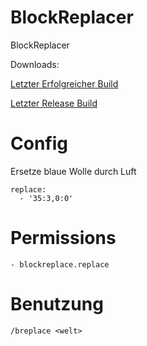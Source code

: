BlockReplacer
==========

BlockReplacer

Downloads:

[Letzter Erfolgreicher Build](http://ci.skymine.de/job/BlockReplacer/lastSuccessfulBuild/)

[Letzter Release Build](http://ci.skymine.de/job/BlockReplacer/Release/)


Config
==========
Ersetze blaue Wolle durch Luft
```
replace:
  - '35:3,0:0'
```

Permissions
==========
```
- blockreplace.replace
```
Benutzung
==========
```
/breplace <welt>
```
